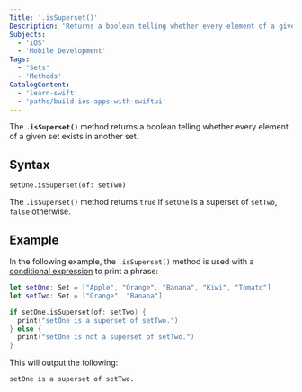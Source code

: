 ```yaml
---
Title: '.isSuperset()'
Description: 'Returns a boolean telling whether every element of a given set exists in another set.'
Subjects:
  - 'iOS'
  - 'Mobile Development'
Tags:
  - 'Sets'
  - 'Methods'
CatalogContent:
  - 'learn-swift'
  - 'paths/build-ios-apps-with-swiftui'
---
```


The **`.isSuperset()`** method returns a boolean telling whether every element of a given set exists in another set.

## Syntax

```pseudo
setOne.isSuperset(of: setTwo)
```

The `.isSuperset()` method returns `true` if `setOne` is a superset of `setTwo`, `false` otherwise.

## Example

In the following example, the `.isSuperset()` method is used with a [conditional expression](https://www.codecademy.com/resources/docs/swift/conditionals) to print a phrase:

```swift
let setOne: Set = ["Apple", "Orange", "Banana", "Kiwi", "Tomato"]
let setTwo: Set = ["Orange", "Banana"]

if setOne.isSuperset(of: setTwo) {
  print("setOne is a superset of setTwo.")
} else {
  print("setOne is not a superset of setTwo.")
}
```

This will output the following:

```shell
setOne is a superset of setTwo.
```
